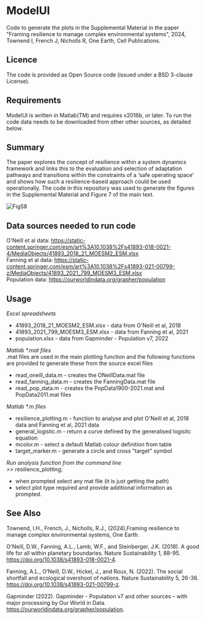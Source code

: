 # ModelUI
Code to generate the plots in the Supplemental Material in the paper "Framing resilience to manage complex environmental systems", 2024, Townend I, French J, Nicholls R, One Earth, Cell Publications.

## Licence
The code is provided as Open Source code (issued under a BSD 3-clause License).

## Requirements
ModelUI is written in Matlab(TM) and requires v2016b, or later. To run the code data needs to be downloaded from other other sources, as detailed below.

## Summary
The paper explores the concept of resilience within a system dynamics framework and links this to the evaluation and selection of adaptation pathways and transitions within the constraints of a ‘safe operating space’ and shows how such a resilience-based approach could be used operationally. The code in this repository was used to generate the figures in the Supplemental Material and Figure 7 of the main text.

![FigS8](https://github.com/user-attachments/assets/919b812e-cd36-4729-acf7-468706cb2350)

## Data sources needed to run code
O'Neill et al data: https://static-content.springer.com/esm/art%3A10.1038%2Fs41893-018-0021-4/MediaObjects/41893_2018_21_MOESM2_ESM.xlsx  
Fanning et al data: https://static-content.springer.com/esm/art%3A10.1038%2Fs41893-021-00799-z/MediaObjects/41893_2021_799_MOESM3_ESM.xlsx  
Population data: https://ourworldindata.org/grapher/population  

## Usage
_Excel spreadsheets_  
* 41893_2018_21_MOESM2_ESM.xlsx - data from O'Neill et al, 2018  
* 41893_2021_799_MOESM3_ESM.xlsx - data from Fanning et al, 2021  
* population.xlsx - data from  Gapminder - Population v7, 2022  

_Matlab *.mat files_  
.mat files are used in the main plotting function and the following functions are provided to generate these from the source excel files
* read_oneill_data.m - creates the ONeillData.mat file  
* read_fanning_data.m - creates the FanningData.mat file  
* read_pop_data.m - creates the PopData1900-2021.mat and PopData2011.mat files  

_Matlab *.m files_  
* resilience_plotting.m - function to analyse and plot O'Neill et al, 2018 data and Fanning et al, 2021 data  
* general_logistic.m - return a curve defined by the generalised logisitc equation  
* mcolor.m - select a default Matlab colour definition from table  
* target_marker.m - generate a circle and cross "target" symbol  

_Run analysis function from the command line_  
*>>* resilience_plotting;  
* when prompted select any mat file (it is just getting the path)  
* select plot type required and provide additional information as prompted.  

## See Also
Townend, I.H., French, J., Nicholls, R.J., (2024),Framing resilience to manage complex environmental systems, One Earth.
 
O'Neill, D.W., Fanning, A.L., Lamb, W.F., and Steinberger, J.K. (2018). A good life for all within planetary boundaries. Nature Sustainability 1, 88-95. https://doi.org/10.1038/s41893-018-0021-4.

Fanning, A.L., O’Neill, D.W., Hickel, J., and Roux, N. (2022). The social shortfall and ecological overshoot of nations. Nature Sustainability 5, 26-36. https://doi.org/10.1038/s41893-021-00799-z.

Gapminder (2022). Gapminder - Population v7 and other sources – with major processing by Our World in Data. https://ourworldindata.org/grapher/population.
